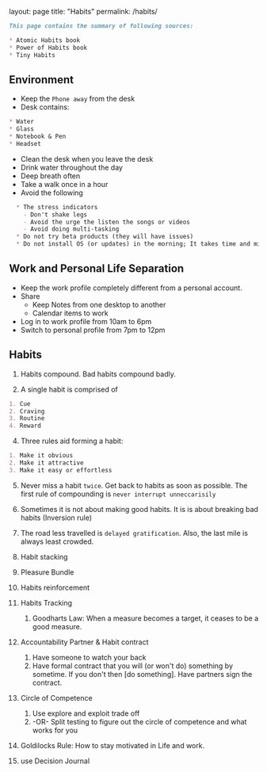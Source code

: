 
layout: page
title: "Habits"
permalink: /habits/

```markdown
This page contains the summary of following sources:

* Atomic Habits book
* Power of Habits book
* Tiny Habits
```

## Environment
* Keep the `Phone away` from the desk
* Desk contains: 

```markdown
* Water 
* Glass
* Notebook & Pen
* Headset
```
* Clean the desk when you leave the desk
* Drink water throughout the day
* Deep breath often
* Take a walk once in a hour
* Avoid the following

```markdown
  * The stress indicators
    - Don't shake legs
    - Avoid the urge the listen the songs or videos
    - Avoid doing multi-tasking
  * Do not try beta products (they will have issues)
  * Do not install OS (or updates) in the morning; It takes time and might have issues; 
```

## Work and Personal Life Separation
* Keep the work profile completely different from a personal account.
* Share
  - Keep Notes from one desktop to another
  - Calendar items to work
* Log in to work profile from 10am to 6pm
* Switch to personal profile from 7pm to 12pm


## Habits

1. Habits compound. Bad habits compound badly.

3. A single habit is comprised of 

```markdown
1. Cue
2. Craving
3. Routine
4. Reward
```

4. Three rules aid forming a habit:

```markdown
1. Make it obvious
2. Make it attractive
3. Make it easy or effortless
```

5. Never miss a habit `twice`. Get back to habits as soon as possible. The first rule of compounding is `never interrupt unneccarisily`

7. Sometimes it is not about making good habits. It is is about breaking bad habits (Inversion rule)

8. The road less travelled is `delayed gratification`. Also, the last mile is always least crowded.

9. Habit stacking

10. Pleasure Bundle

11. Habits reinforcement

12. Habits Tracking
    1. Goodharts Law: When a measure becomes a target, it ceases to be a good measure. 

13. Accountability Partner & Habit contract
    1. Have someone to watch your back
    2. Have formal contract that you will (or won't do) something by sometime. If you don't then [do something]. Have partners sign the contract. 

14. Circle of Competence
    1. Use explore and exploit trade off 
    2. -OR- Split testing to figure out the circle of competence and what works for you 

16. Goldilocks Rule: How to stay motivated in Life and work.

17. use Decision Journal


